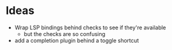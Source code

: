 # Ideas

- Wrap LSP bindings behind checks to see if they're available
    - but the checks are so confusing
- add a completion plugin behind a toggle shortcut
